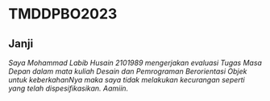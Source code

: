 # TMDDPBO2023
## Janji
*Saya Mohammad Labib Husain 2101989 mengerjakan evaluasi Tugas Masa Depan dalam mata kuliah Desain dan Pemrograman Berorientasi Objek
 untuk keberkahanNya maka saya tidak melakukan kecurangan seperti yang telah dispesifikasikan. Aamiin.*
